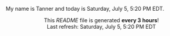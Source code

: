 My name is Tanner and today is Saturday, July 5, 5:20 PM EDT.

<p align="center">This <i>README</i> file is generated <b>every 3 hours</b>!</br>Last refresh: Saturday, July 5, 5:20 PM EDT<br /></p>
